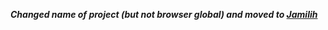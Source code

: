 ***Changed name of project (but not browser global) and moved to [Jamilih](https://github.com/brettz9/jamilih)***
